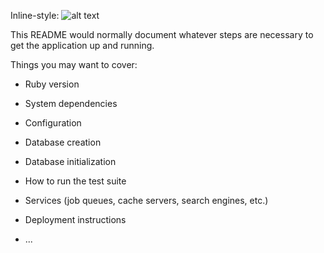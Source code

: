 Inline-style:
![alt text](http://thecreativewrinkle.com/wp-content/uploads/2015/11/Groceries21.jpg "GoodGrocer")

This README would normally document whatever steps are necessary to get the
application up and running.

Things you may want to cover:

* Ruby version

* System dependencies

* Configuration

* Database creation

* Database initialization

* How to run the test suite

* Services (job queues, cache servers, search engines, etc.)

* Deployment instructions

* ...
